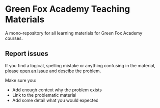 # Green Fox Academy Teaching Materials
A mono-repository for all learning materials for Green Fox Academy courses.

## Report issues
If you find a logical, spelling mistake or anything confusing in the material, please [open an issue](issues) and descibe the problem.

Make sure you:
 - Add enough context why the problem exists
 - Link to the problematic material
 - Add some detail what you would expected
